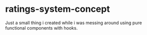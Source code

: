# ratings-system-concept
Just a small thing i created while i was messing around using pure functional components with hooks.


